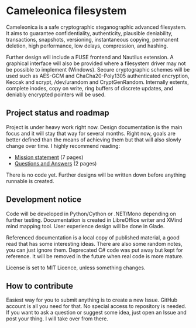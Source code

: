   Cameleonica filesystem
==========================

Cameleonica is a safe cryptographic steganographic advanced filesystem. It aims to guarantee confidentiality, authenticity, plausible deniability, transactions, snapshots, versioning, instantaneous copying, permanent deletion, high performance, low delays, compression, and hashing.

Further design will include a FUSE frontend and Nautilus extension. A graphical interface will also be provided where a filesystem driver may not be possible to implement (Windows). Secure cryptographic schemes will be used such as AES-GCM and ChaCha20-Poly1305 authenticated encryption, Keccak and scrypt, /dev/urandom and CryptGenRandom. Internally extents, complete inodes, copy on write, ring buffers of discrete updates, and deniably encrypted pointers will be used.

  Project status and roadmap
------------------------------

Project is under heavy work right now. Design documentation is the main focus and it will stay that way for several months. Right now, goals are better defined than the means of achieving them but that will also slowly change over time. I highly recommend reading:

- [Mission statement](documentation/mission.pdf) (7 pages)
- [Questions and Answers](documentation/responses.pdf) (2 pages)

There is no code yet. Further designs will be written down before anything runnable is created. 

  Development notice
----------------------

Code will be developed in Python/Cython or .NET/Mono depending on further testing. Documentation is created in LibreOffice writer and XMind mind mapping tool. User experience design will be done in Glade.

Referenced documentation is a local copy of published material, a good read that has some interesting ideas. There are also some random notes, you can just ignore them. Deprecated C# code was put away but kept for reference. It will be removed in the future when real code is more mature. 

License is set to MIT Licence, unless something changes.

  How to contribute
---------------------

Easiest way for you to submit anything is to create a new Issue. GitHub account is all you need for that. No special access to repository is needed. If you want to ask a question or suggest some idea, just open an Issue and post your thing. I will take over from there.

